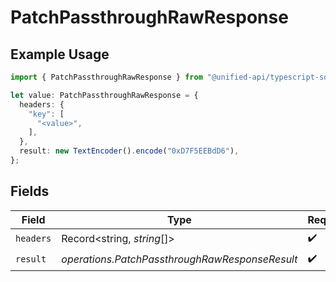 # PatchPassthroughRawResponse

## Example Usage

```typescript
import { PatchPassthroughRawResponse } from "@unified-api/typescript-sdk/sdk/models/operations";

let value: PatchPassthroughRawResponse = {
  headers: {
    "key": [
      "<value>",
    ],
  },
  result: new TextEncoder().encode("0xD7F5EEBdD6"),
};
```

## Fields

| Field                                          | Type                                           | Required                                       | Description                                    |
| ---------------------------------------------- | ---------------------------------------------- | ---------------------------------------------- | ---------------------------------------------- |
| `headers`                                      | Record<string, *string*[]>                     | :heavy_check_mark:                             | N/A                                            |
| `result`                                       | *operations.PatchPassthroughRawResponseResult* | :heavy_check_mark:                             | N/A                                            |